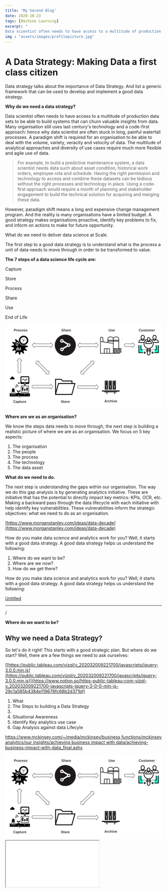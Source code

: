 ```yaml
---
title: 'My Second Blog'
date: 2020-10-23
tags: [Machine Learning]
excerpt: "
Data scientist often needs to have access to a multitude of production data sets to be able to build systems that can churn valuable insights from data. Many organisation still uses last century's technology and a code-first approach: hence why data scientist are often stuck in long, painful waterfall processes. A paradigm shift is required for an organisation to be able to deal with the volume, variety, veracity and velocity of data. The multitude of analytical approaches and diversity of use cases require much more flexible and agile use of data."
img : "assets/images/profilepicture.jpg"
---
```





# A Data Strategy: Making Data a first class citizen

Data strategy talks about the importance of Data Strategy. And list a generic framework that can be used to develop and implement a good data strategy.

**Why do we need a data strategy?**

Data scientist often needs to have access to a multitude of production data sets to be able to build systems that can churn valuable insights from data. Many organisation still uses last century's technology and a code-first approach: hence why data scientist are often stuck in long, painful waterfall processes. A paradigm shift is required for an organisation to be able to deal with the volume, variety, veracity and velocity of data. The multitude of analytical approaches and diversity of use cases require much more flexible and agile use of data.

> For example, to build a predictive maintenance system, a data scientist needs data such about asset condition, historical work orders, employee rota and schedule. Having the right permission and technology to access and combine these datasets can be tedious without the right processes and technology in place. Using a code-first approach would require a month of planning and stakeholder engagement to build the technical solution for acquiring and merging these data.

However, paradigm shift means a long and expensive change management program. And the reality is many organisations have a limited budget.  A good strategy makes organisations proactive, identify key problems to fix, and inform on actions to make for future opportunity.

What do we need to deliver data science at Scale.

The first step to a good data strategy is to understand what is the process a unit of data needs to move through in order to be transformed to value.

**The 7 steps of a data science life cycle are:**

Capture

Store

Process

Share

Use

End of Life

![assets/images/ ](assets/images/Data_Lifecyle.svg)

**Where are we as an organisation?**

We know the steps data needs to move through, the next step is building a realistic picture of where we are as an organisation. We focus on 5 key aspects:

1. The organisation
2. The people
3. The process
4. The technology
5. The data asset

**What do we need to do.**

The next step is understanding the gaps within our organisation. The way we do this gap analysis is by generating analytics initiative. These are initiative that has the potential to directly impact key metrics: KPIs, OCR, etc. Making a backward pass through the data lifecycle with each initiative with help identify key vulnerabilities. These vulnerabilities inform the strategic objectives: what we need to do as an organisation.



[https://www.morganstanley.com/ideas/data-decade](https://www.morganstanley.com/ideas/data-decade)


How do you make data science and analytics work for you? Well, it starts with a good data strategy. A good data strategy helps us understand the following:

1. Where do we want to be?
2. Where are we now?
3. How do we get there?

How do you make data science and analytics work for you? Well, it starts with a good data strategy. A good data strategy helps us understand the following:

[Untitled](https://www.notion.so/0591e29df24e42be90d09b041eea2ccb)

---

/

**Where do we want to be?**



## Why we need a Data Strategy?


So let's do it right! This starts with a good strategic plan. But where do we start? Well, there are a few things we need to ask ourselves:

[[https://public.tableau.com/vizql/v_202032009221700/javascripts/jquery-3.0.0.min.js](https://public.tableau.com/vizql/v_202032009221700/javascripts/jquery-3.0.0.min.js)](https://www.notion.so/https-public-tableau-com-vizql-v_202032009221700-javascripts-jquery-3-0-0-min-js-29c1a585b4384e119676fc68b2d371bf)

1. What 
2. The Steps to building a Data Strategy
3. 
4. Situational Awareness
5. Identify Key analytics use case
6. Gap Analysis against data Lifecyle


[https://www.mckinsey.com/~/media/mckinsey/business functions/mckinsey analytics/our insights/achieving business impact with data/achieving-business-impact-with-data_final.ashx](https://www.mckinsey.com/~/media/mckinsey/business%20functions/mckinsey%20analytics/our%20insights/achieving%20business%20impact%20with%20data/achieving-business-impact-with-data_final.ashx)

<img src="/assets/images/Data_Lifecyle.svg" alt="Kiwi standing on oval" style="background-color: white">

<iframe src="/assets/images/Data_Lifecyle.svg">
    <!-- fallback here (<img> referencing a PNG version of the graphic, for example) -->
</iframe>

<object type="image/svg+xml" data="assets/images/Data_Lifecyle.svg">
    <!-- fallback here (<img> referencing a PNG version of the graphic, for example) -->
</object>